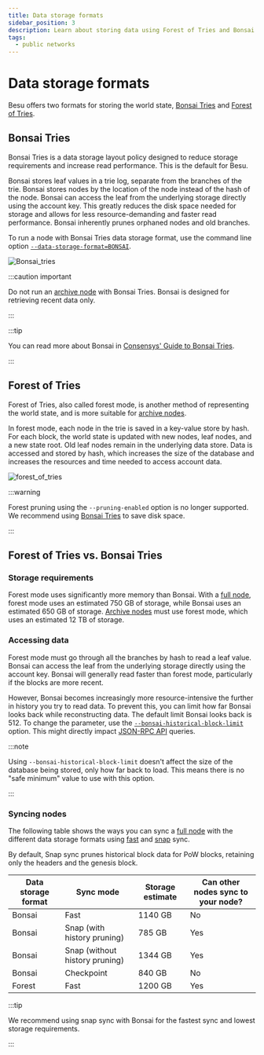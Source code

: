 ```yaml
---
title: Data storage formats
sidebar_position: 3
description: Learn about storing data using Forest of Tries and Bonsai Tries.
tags:
  - public networks
---
```


# Data storage formats

Besu offers two formats for storing the world state, [Bonsai Tries](#bonsai-tries) and [Forest of Tries](#forest-of-tries).

## Bonsai Tries

Bonsai Tries is a data storage layout policy designed to reduce storage requirements and increase read performance. This is the default for Besu.

Bonsai stores leaf values in a trie log, separate from the branches of the trie. Bonsai stores nodes by the location of the node instead of the hash of the node. Bonsai can access the leaf from the underlying storage directly using the account key. This greatly reduces the disk space needed for storage and allows for less resource-demanding and faster read performance. Bonsai inherently prunes orphaned nodes and old branches.

To run a node with Bonsai Tries data storage format, use the command line option [`--data-storage-format=BONSAI`](../reference/cli/options.md#data-storage-format).

<p align="center">

![Bonsai_tries](../../assets/images/Bonsai_tries.png)

</p>

:::caution important

Do not run an [archive node](node-sync.md#archive-nodes) with Bonsai Tries.
Bonsai is designed for retrieving recent data only.

:::

:::tip

You can read more about Bonsai in [Consensys' Guide to Bonsai Tries](https://consensys.io/blog/bonsai-tries-guide).

:::

## Forest of Tries

Forest of Tries, also called forest mode, is another method of representing the world state, and is more suitable for [archive nodes](node-sync.md#archive-nodes).

In forest mode, each node in the trie is saved in a key-value store by hash. For each block, the world state is updated with new nodes, leaf nodes, and a new state root. Old leaf nodes remain in the underlying data store. Data is accessed and stored by hash, which increases the size of the database and increases the resources and time needed to access account data.

<p align="center">

![forest_of_tries](../../assets/images/forest_of_tries.png)

</p>

:::warning

Forest pruning using the `--pruning-enabled` option is no longer supported.
We recommend using [Bonsai Tries](#bonsai-tries) to save disk space.

:::

## Forest of Tries vs. Bonsai Tries

### Storage requirements

Forest mode uses significantly more memory than Bonsai.
With a [full node](node-sync.md#full-nodes), forest mode uses an
estimated 750 GB of storage, while Bonsai uses an estimated 650 GB of storage.
[Archive nodes](node-sync.md#archive-nodes) must use forest mode, which
uses an estimated 12 TB of storage.

### Accessing data

Forest mode must go through all the branches by hash to read a leaf value. Bonsai can access the leaf from the underlying storage directly using the account key. Bonsai will generally read faster than forest mode, particularly if the blocks are more recent.

However, Bonsai becomes increasingly more resource-intensive the further in history you try to read data. To prevent this, you can limit how far Bonsai looks back while reconstructing data. The default limit Bonsai looks back is 512. To change the parameter, use the [`--bonsai-historical-block-limit`](../reference/cli/options.md#bonsai-historical-block-limit) option. This might directly impact [JSON-RPC API](../reference/api/index.md) queries.

:::note

Using `--bonsai-historical-block-limit` doesn't affect the size of the database being stored, only how far back to load. This means there is no "safe minimum" value to use with this option.

:::

### Syncing nodes

The following table shows the ways you can sync a [full node](node-sync.md#full-nodes) with the different data storage formats using [fast](node-sync.md#fast-synchronization-deprecated) and [snap](node-sync.md#snap-synchronization) sync.

By default, Snap sync prunes historical block data for PoW blocks, retaining only the headers and the genesis block.

| Data storage format | Sync mode                      | Storage estimate | Can other nodes sync to your node? |
|---------------------|--------------------------------|------------------|------------------------------------|
| Bonsai              | Fast                           | 1140 GB          | No                                 |
| Bonsai              | Snap (with history pruning)    | 785 GB           | Yes                                |
| Bonsai              | Snap (without history pruning) | 1344 GB          | Yes                                |
| Bonsai              | Checkpoint                     | 840 GB           | No                                 |
| Forest              | Fast                           | 1200 GB          | Yes                                |

:::tip

We recommend using snap sync with Bonsai for the fastest sync and lowest storage requirements.

:::
